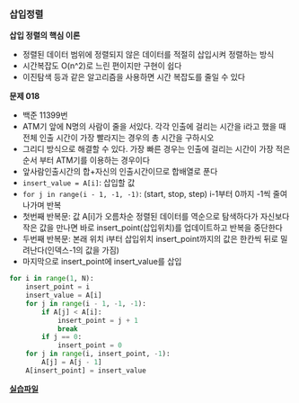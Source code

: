 ### 삽입정렬

**삽입 정렬의 핵심 이론**

- 정렬된 데이터 범위에 정렬되지 않은 데이터를 적절히 삽입시켜 정렬하는 방식
- 시간복잡도 O(n^2)로 느린 편이지만 구현이 쉽다
- 이진탐색 등과 같은 알고리즘을 사용하면 시간 복잡도를 줄일 수 있다

**문제 018**

- 백준 11399번
- ATM기 앞에 N명의 사람이 줄을 서있다. 각각 인출에 걸리는 시간을 i라고 했을 때 전체 인출 시간이 가장 빨라지는 경우의 총 시간을 구하시오
- 그리디 방식으로 해결할 수 있다. 가장 빠른 경우는 인출에 걸리는 시간이 가장 적은 순서 부터 ATM기를 이용하는 경우이다
- 앞사람인출시간의 합+자신의 인출시간이므로 합배열로 푼다
- `insert_value = A[i]`: 삽입할 값
- `for j in range(i - 1, -1, -1)`: (start, stop, step) i-1부터 0까지 -1씩 줄여나가며 반복
- 첫번째 반복문: 값 A[i]가 오름차순 정렬된 데이터를 역순으로 탐색하다가 자신보다 작은 값을 만나면 바로 insert_point(삽입위치)를 업데이트하고 반복을 중단한다
- 두번째 반복문: 본래 위치 i부터 삽입위치 insert_point까지의 값은 한칸씩 뒤로 밀려난다(인덱스-1의 값을 가짐)
- 마지막으로 insert_point에 insert_value를 삽입

```python
for i in range(1, N):
    insert_point = i
    insert_value = A[i]
    for j in range(i - 1, -1, -1):
        if A[j] < A[i]:
            insert_point = j + 1
            break
        if j == 0:
            insert_point = 0
    for j in range(i, insert_point, -1):
        A[j] = A[j - 1]
    A[insert_point] = insert_value
```

**[실습파일](chap04_1.py)**
